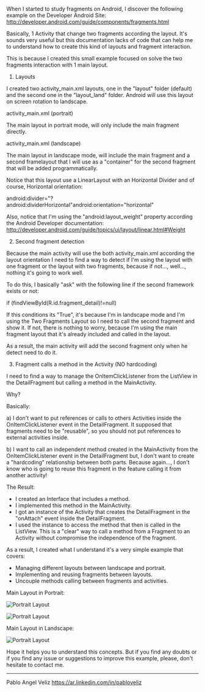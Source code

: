 When I started to study fragments on Android, I discover the following example on the Developer Android Site: http://developer.android.com/guide/components/fragments.html

Basically, 1 Activity that change two fragments according the layout. It's sounds very useful but this documentation lacks of code that can help me to understand how to create this kind of layouts and fragment interaction.

This is because I created this small example focused on solve the two fragments interaction with 1 main layout.

1) Layouts

I created two activity_main.xml layouts, one in the "layout" folder (default) and the second one in the "layout_land" folder. Android will use this layout on screen rotation to landscape.

activity_main.xml (portrait)

The main layout in portrait mode, will only include the main fragment directly.

activity_main.xml (landscape)

The main layout in landscape mode, will include the main fragment and a second framelayout that I will use as a "container" for the second fragment that will be added programmatically. 

Notice that this layout use a LinearLayout with an Horizontal Divider and of course, Horizontal orientation:

android:divider="?android:dividerHorizontal"android:orientation="horizontal"

Also, notice that I'm using the "android:layout_weight" property according the Android Developer documentation: http://developer.android.com/guide/topics/ui/layout/linear.html#Weight

2) Second fragment detection

Because the main activity will use the both activity_main.xml according the layout orientation I need to find a way to detect if I'm using the layout with one fragment or the layout with two fragments, because if not..., well..., nothing it's going to work well.

To do this, I basically "ask" with the following line if the second framework exists or not:

if (findViewById(R.id.fragment_detail)!=null)

If this conditions its "True", it's because I'm in landscape mode and I'm using the Two Fragments Layout so I need to call the second fragment and show it. If not, there is nothing to worry, because I'm using the main fragment layout that it's already included and called in the layout.

As a result, the main activity will add the second fragment only when he detect need to do it.

3) Fragment calls a method in the Activity (NO hardcoding)

I need to find a way to manage the OnItemClickListener from the ListView in the DetailFragment but calling a method in the MainActivity.

Why?

Basically:

a) I don't want to put references or calls to others Activities inside the OnItemClickListener event in the DetailFragment. It supposed that fragments need to be "reusable", so you should not put references to external activities inside.

b) I want to call an independent method created in the MainActivity from the OnItemClickListener event in the DetailFragment but, I don't want to create a "hardcoding" relationship between both parts. Because again..., I don't know who is going to reuse this fragment in the feature calling it from another activity!

The Result:
- I created an Interface that includes a method.
- I implemented this method in the MainActivity.
- I got an instance of the Activity that creates the DetailFragment in the "onAttach" event inside the DetailFragment.
- I used the instance to access the method that then is called in the ListView.
This is a "clear" way to call a method from a Fragment to an Activity without compromise the independence of the fragment.

As a result, I created what I understand it's a very simple example that covers:

- Managing different layouts between landscape and portrait.
- Implementing and reusing fragments between layouts.
- Uncouple methods calling between fragments and activities.

Main Layout in Portrait:

![Portrait Layout](https://s3-us-west-2.amazonaws.com/paveliz-github-images/layout_main1.PNG)

![Portrait Layout](https://s3-us-west-2.amazonaws.com/paveliz-github-images/layout_main2.PNG)

Main Layout in Landscape:

![Portrait Layout](https://s3-us-west-2.amazonaws.com/paveliz-github-images/layout_main3.PNG)


Hope it helps you to understand this concepts. But if you find any doubts or if you find any issue or suggestions to improve this example, please, don't hesitate to contact me.

-----------------------------------------
Pablo Angel Veliz
https://ar.linkedin.com/in/pabloveliz

